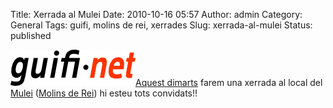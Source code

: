 Title: Xerrada al Mulei
Date: 2010-10-16 05:57
Author: admin
Category: General
Tags: guifi, molins de rei, xerrades
Slug: xerrada-al-mulei
Status: published

[<img src="./wp-content/uploads/2007/10/logo-guifi.png" title="logo guifi" class="alignright size-full wp-image-220" width="200" height="58" />](http://gil.badall.net/wp-content/uploads/2007/10/logo-guifi.png)[Aquest dimarts](http://guifi.net/node/33396 "Entrada a l'agenda de guifi.net sobre la xerrada a l'ateneu Mulei") farem una xerrada al local del [Mulei](http://webs.racocatala.cat/mulei/ "Pàgina web de l'ateneu Mulei de Molins de Rei") ([Molins de Rei](http://guifi.net/molinsderei "Pàgina de guifi.net amb els nodes de Molins de Rei")) hi esteu tots convidats!!
